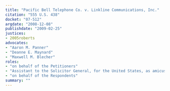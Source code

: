```yaml
---
title: "Pacific Bell Telephone Co. v. Linkline Communications, Inc."
citation: "555 U.S. 438"
docket: "07-512"
argdate: "2008-12-08"
publishdate: "2009-02-25"
justices:
- 2005roberts
advocates:
- "Aaron M. Panner"
- "Deanne E. Maynard"
- "Maxwell M. Blecher"
roles:
- "on behalf of the Petitioners"
- "Assistant to the Solicitor General, for the United States, as amicus curiae, supporting the Petitioners"
- "on behalf of the Respondents"
summary: ""
---
```



